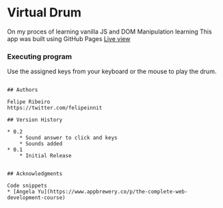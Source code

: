 # Virtual Drum

On my proces of learning vanilla JS and DOM Manipulation learning 
This app was built using GitHub Pages [Live view](https://felipeinnit.github.io/Virtual_Drum/)

### Executing program

Use the assigned keys from your keyboard or the mouse to play the drum.

```

## Authors

Felipe Ribeiro
https://twitter.com/felipeinnit

## Version History

* 0.2
    * Sound answer to click and keys
    * Sounds added
* 0.1
    * Initial Release


## Acknowledgments

Code snippets
* [Angela Yu](https://www.appbrewery.co/p/the-complete-web-development-course)
